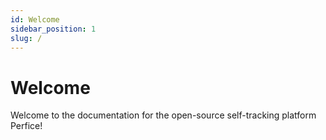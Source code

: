 ```yaml
---
id: Welcome
sidebar_position: 1
slug: /
---
```


# Welcome
Welcome to the documentation for the open-source self-tracking platform Perfice!